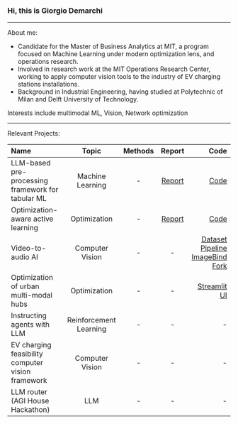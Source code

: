 ### Hi, this is Giorgio Demarchi
---
About me: 
- Candidate for the Master of Business Analytics at MIT, a program focused on Machine Learning under modern optimization lens, and operations research. 
- Involved in research work at the MIT Operations Research Center, working to apply computer vision tools to the industry of EV charging stations installations.
- Background in Industrial Engineering, having studied at Polytechnic of Milan and Delft University of Technology.

Interests include multimodal ML, Vision, Network optimization

---

Relevant Projects:

| Name | Topic  | Methods |Report | Code |
|:--------------|:---------------:|:---------------:|:---------------:|--------------:|
| LLM-based pre-processing framework for tabular ML | Machine Learning | - | [Report](https://github.com/giorgiodemarchi/TabText-Experiments/blob/main/Project%20Report.pdf) | [Code](https://github.com/giorgiodemarchi/TabText-Experiments) |
| Optimization-aware active learning | Optimization | - | [Report](https://github.com/giorgiodemarchi/Duality-Based-Active-Learning/blob/main/Project%20Report.pdf) | [Code](https://github.com/giorgiodemarchi/Duality-Based-Active-Learning) |
| Video-to-audio AI | Computer Vision | - |- | [Dataset Pipeline](https://github.com/giorgiodemarchi/audioset-processing-AV) <br>[ImageBind Fork](https://github.com/giorgiodemarchi/ImageBind) |
| Optimization of urban multi-modal hubs | Optimization | - |-  | [Streamlit UI](https://github.com/giorgiodemarchi/ALab-Leuven-Streamlit-App) |
| Instructing agents with LLM | Reinforcement Learning | - | - |- |
| EV charging feasibility computer vision framework | Computer Vision | - |-  | - | 
| LLM router (AGI House Hackathon) | LLM | - |-  | - | 
